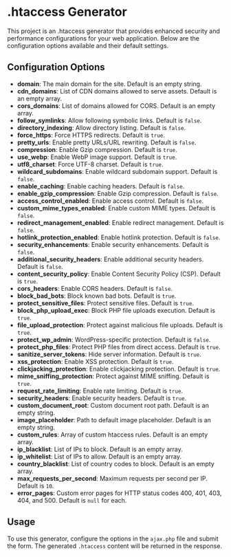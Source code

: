 # .htaccess Generator

This project is an .htaccess generator that provides enhanced security and performance configurations for your web application. Below are the configuration options available and their default settings.

## Configuration Options

- **domain**: The main domain for the site. Default is an empty string.
- **cdn_domains**: List of CDN domains allowed to serve assets. Default is an empty array.
- **cors_domains**: List of domains allowed for CORS. Default is an empty array.
- **follow_symlinks**: Allow following symbolic links. Default is `false`.
- **directory_indexing**: Allow directory listing. Default is `false`.
- **force_https**: Force HTTPS redirects. Default is `true`.
- **pretty_urls**: Enable pretty URLs/URL rewriting. Default is `false`.
- **compression**: Enable Gzip compression. Default is `true`.
- **use_webp**: Enable WebP image support. Default is `true`.
- **utf8_charset**: Force UTF-8 charset. Default is `true`.
- **wildcard_subdomains**: Enable wildcard subdomain support. Default is `false`.
- **enable_caching**: Enable caching headers. Default is `false`.
- **enable_gzip_compression**: Enable Gzip compression. Default is `false`.
- **access_control_enabled**: Enable access control. Default is `false`.
- **custom_mime_types_enabled**: Enable custom MIME types. Default is `false`.
- **redirect_management_enabled**: Enable redirect management. Default is `false`.
- **hotlink_protection_enabled**: Enable hotlink protection. Default is `false`.
- **security_enhancements**: Enable security enhancements. Default is `false`.
- **additional_security_headers**: Enable additional security headers. Default is `false`.
- **content_security_policy**: Enable Content Security Policy (CSP). Default is `true`.
- **cors_headers**: Enable CORS headers. Default is `false`.
- **block_bad_bots**: Block known bad bots. Default is `true`.
- **protect_sensitive_files**: Protect sensitive files. Default is `true`.
- **block_php_upload_exec**: Block PHP file uploads execution. Default is `true`.
- **file_upload_protection**: Protect against malicious file uploads. Default is `true`.
- **protect_wp_admin**: WordPress-specific protection. Default is `false`.
- **protect_php_files**: Protect PHP files from direct access. Default is `true`.
- **sanitize_server_tokens**: Hide server information. Default is `true`.
- **xss_protection**: Enable XSS protection. Default is `true`.
- **clickjacking_protection**: Enable clickjacking protection. Default is `true`.
- **mime_sniffing_protection**: Protect against MIME sniffing. Default is `true`.
- **request_rate_limiting**: Enable rate limiting. Default is `true`.
- **security_headers**: Enable security headers. Default is `true`.
- **custom_document_root**: Custom document root path. Default is an empty string.
- **image_placeholder**: Path to default image placeholder. Default is an empty string.
- **custom_rules**: Array of custom htaccess rules. Default is an empty array.
- **ip_blacklist**: List of IPs to block. Default is an empty array.
- **ip_whitelist**: List of IPs to allow. Default is an empty array.
- **country_blacklist**: List of country codes to block. Default is an empty array.
- **max_requests_per_second**: Maximum requests per second per IP. Default is `10`.
- **error_pages**: Custom error pages for HTTP status codes 400, 401, 403, 404, and 500. Default is `null` for each.

## Usage

To use this generator, configure the options in the `ajax.php` file and submit the form. The generated `.htaccess` content will be returned in the response.
